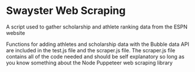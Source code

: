 # Swayster Web Scraping
A script used to gather scholarship and athlete ranking data from the ESPN website

Functions for adding athletes and scholarship data with the Bubble data API are included in the test.js file and the scraper.js file.
The scraper.js file contains all of the code needed and should be self explanatory so long as you know something about the Node Puppeteer web scraping library
